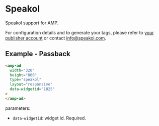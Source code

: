 <!---
Copyright 2018 The AMP HTML Authors. All Rights Reserved.

Licensed under the Apache License, Version 2.0 (the "License");
you may not use this file except in compliance with the License.
You may obtain a copy of the License at

      http://www.apache.org/licenses/LICENSE-2.0

Unless required by applicable law or agreed to in writing, software
distributed under the License is distributed on an "AS-IS" BASIS,
WITHOUT WARRANTIES OR CONDITIONS OF ANY KIND, either express or implied.
See the License for the specific language governing permissions and
limitations under the License.
-->

# Speakol

Speakol support for AMP.

For configuration details and to generate your tags, please refer to [your publisher account](https://publishers.speakol.com) or contact info@speakol.com.

## Example - Passback

```html
<amp-ad
  width="320"
  height="800"
  type="speakol"
  layout="responsive"
  data-widgetid="1825"
>
</amp-ad>
```

parameters:

-   `data-widgetid`: widget id. Required.
